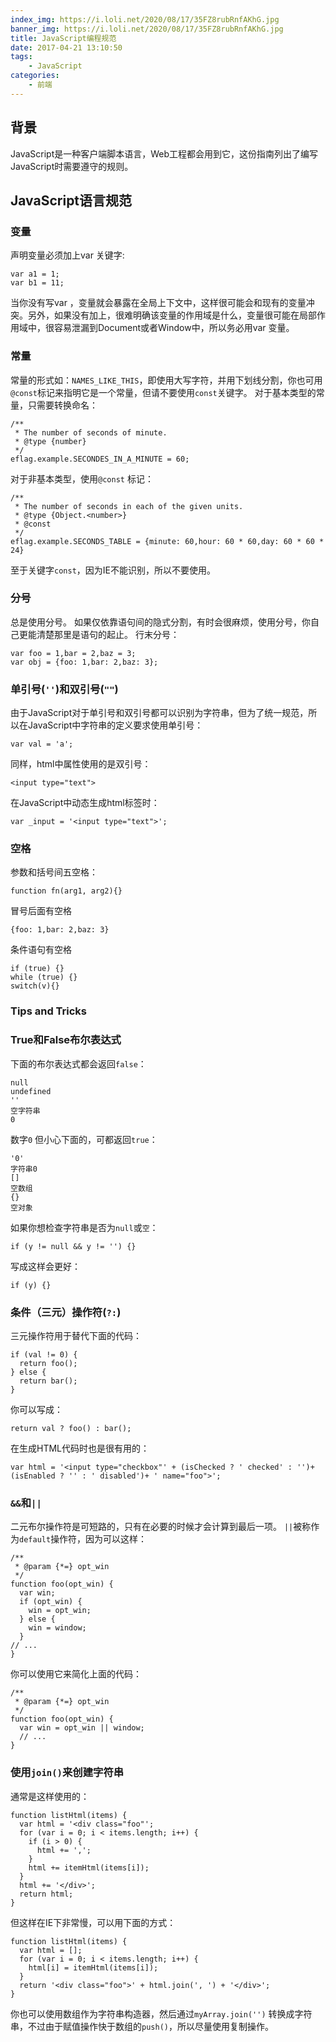 ```yaml
---
index_img: https://i.loli.net/2020/08/17/35FZ8rubRnfAKhG.jpg
banner_img: https://i.loli.net/2020/08/17/35FZ8rubRnfAKhG.jpg
title: JavaScript编程规范
date: 2017-04-21 13:10:50
tags:
    - JavaScript
categories:
    - 前端
---
```


## 背景
JavaScript是一种客户端脚本语言，Web工程都会用到它，这份指南列出了编写JavaScript时需要遵守的规则。

## JavaScript语言规范

### 变量
声明变量必须加上var
关键字:
```
var a1 = 1;
var b1 = 11;
```

当你没有写var
，变量就会暴露在全局上下文中，这样很可能会和现有的变量冲突。另外，如果没有加上，很难明确该变量的作用域是什么，变量很可能在局部作用域中，很容易泄漏到Document或者Window中，所以务必用var
变量。

### 常量
常量的形式如：`NAMES_LIKE_THIS`，即使用大写字符，并用下划线分割，你也可用`@const`标记来指明它是一个常量，但请不要使用`const`关键字。
对于基本类型的常量，只需要转换命名：
```
/**
 * The number of seconds of minute.
 * @type {number}
 */
eflag.example.SECONDES_IN_A_MINUTE = 60;
```
对于非基本类型，使用`@const`
标记：
```
/**
 * The number of seconds in each of the given units.
 * @type {Object.<number>}
 * @const
 */
eflag.example.SECONDS_TABLE = {minute: 60,hour: 60 * 60,day: 60 * 60 * 24}
```
至于关键字`const`，因为IE不能识别，所以不要使用。

### 分号
总是使用分号。 如果仅依靠语句间的隐式分割，有时会很麻烦，使用分号，你自己更能清楚那里是语句的起止。
行末分号：
```
var foo = 1,bar = 2,baz = 3;
var obj = {foo: 1,bar: 2,baz: 3};
```
### 单引号(`''`)和双引号(`""`)
由于JavaScript对于单引号和双引号都可以识别为字符串，但为了统一规范，所以在JavaScript中字符串的定义要求使用单引号：
```
var val = 'a';
```
同样，html中属性使用的是双引号：
```
<input type="text">
```
在JavaScript中动态生成html标签时：
```
var _input = '<input type="text">';
```
### 空格
参数和括号间五空格：
```
function fn(arg1, arg2){}
```
冒号后面有空格
```
{foo: 1,bar: 2,baz: 3}
```
条件语句有空格
```
if (true) {}
while (true) {}
switch(v){}
```
### Tips and Tricks

### True和False布尔表达式
下面的布尔表达式都会返回`false`：
```
null
undefined
''
空字符串
0
```
数字`0` 但小心下面的，可都返回`true`：
```
'0'
字符串0
[]
空数组
{}
空对象
```
如果你想检查字符串是否为`null`或`空`：
```
if (y != null && y != '') {}
```
写成这样会更好：
```
if (y) {}
```
### 条件（三元）操作符(`?:`)
三元操作符用于替代下面的代码：
```
if (val != 0) {
  return foo();
} else {
  return bar();
}
```
你可以写成：
```
return val ? foo() : bar();
```
在生成HTML代码时也是很有用的：
```
var html = '<input type="checkbox"' + (isChecked ? ' checked' : '')+ (isEnabled ? '' : ' disabled')+ ' name="foo">';
```
### `&&`和`||`

二元布尔操作符是可短路的，只有在必要的时候才会计算到最后一项。 `||`被称作为`default`操作符，因为可以这样：
```
/**
 * @param {*=} opt_win
 */
function foo(opt_win) {
  var win;
  if (opt_win) {
    win = opt_win;
  } else {
    win = window;
  }
// ...
}
```
你可以使用它来简化上面的代码：
```
/**
 * @param {*=} opt_win
 */
function foo(opt_win) {
  var win = opt_win || window;
  // ...
}
```
### 使用`join()`来创建字符串
通常是这样使用的：
```
function listHtml(items) {
  var html = '<div class="foo"';
  for (var i = 0; i < items.length; i++) {
    if (i > 0) {
      html += ',';
    }
    html += itemHtml(items[i]);
  }
  html += '</div>';
  return html;
}
```
但这样在IE下非常慢，可以用下面的方式：
```
function listHtml(items) {
  var html = [];
  for (var i = 0; i < items.length; i++) {
    html[i] = itemHtml(items[i]);
  }
  return '<div class="foo">' + html.join(', ') + '</div>';
}
```
你也可以使用数组作为字符串构造器，然后通过`myArray.join('')`
转换成字符串，不过由于赋值操作快于数组的`push()`，所以尽量使用复制操作。
